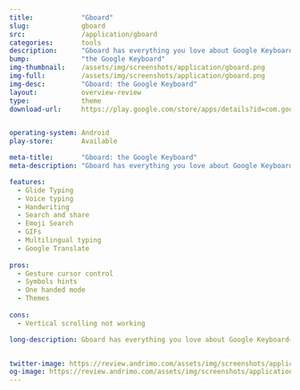 ```yaml
---
title:            "Gboard"
slug:             gboard
src:              /application/gboard
categories:       tools
description:      "Gboard has everything you love about Google Keyboard (Speed, Stability)."
bump:             "the Google Keyboard"
img-thumbnail:    /assets/img/screenshots/application/gboard.png
img-full:         /assets/img/screenshots/application/gboard.png
img-desc:         "Gboard: the Google Keyboard"
layout:           overview-review
type:             theme
download-url:     https://play.google.com/store/apps/details?id=com.google.android.inputmethod.latin


operating-system: Android
play-store:       Available

meta-title:       "Gboard: the Google Keyboard"
meta-description: "Gboard has everything you love about Google Keyboard (Speed, Stability)."

features:
  - Glide Typing
  - Voice typing
  - Handwriting
  - Search and share
  - Emoji Search
  - GIFs
  - Multilingual typing
  - Google Translate
  
pros:
  - Gesture cursor control
  - Symbols hints
  - One handed mode
  - Themes
  
cons:
  - Vertical scrolling not working

long-description: Gboard has everything you love about Google Keyboard—speed and reliability, Glide Typing, voice typing, and more—plus Google Search built in. No more app switching, just search and share, right from your keyboard."


twitter-image: https://review.andrimo.com/assets/img/screenshots/application/gboard.png
og-image: https://review.andrimo.com/assets/img/screenshots/application/gboard.png
---
```

